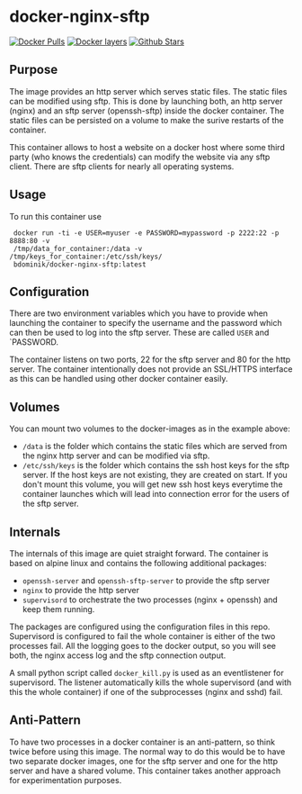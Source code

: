 docker-nginx-sftp
=================
[![Docker Pulls](https://img.shields.io/docker/pulls/bdominik/docker-nginx-sftp.svg)](https://hub.docker.com/r/bdominik/docker-nginx-sftp/) [![Docker layers](https://images.microbadger.com/badges/image/bdominik/docker-nginx-sftp.svg)](https://microbadger.com/images/bdominik/docker-nginx-sftp) [![Github Stars](https://img.shields.io/github/stars/bdominik/docker-nginx-sftp.svg?label=github%20%E2%98%85)](https://github.com/bdominik/docker-nginx-sftp/)

Purpose
-------
The image provides an http server which serves static files. The static files
can be modified using sftp. This is done by launching both, an http server
(nginx) and an sftp server (openssh-sftp) inside the docker container. The
static files can be persisted on a volume to make the surive restarts of the
container.

This container allows to host a website on a docker host where some third party
(who knows the credentials) can modify the website via any sftp client. There
are sftp clients for nearly all operating systems.

Usage
-----
To run this container use

     docker run -ti -e USER=myuser -e PASSWORD=mypassword -p 2222:22 -p 8888:80 -v
     /tmp/data_for_container:/data -v /tmp/keys_for_container:/etc/ssh/keys/
     bdominik/docker-nginx-sftp:latest

Configuration
-------------
There are two environment variables which you have to provide when launching the
container to specify the username and the password which can then be used to log
into the sftp server. These are called `USER` and `PASSWORD.

The container listens on two ports, 22 for the sftp server and 80 for the http
server. The container intentionally does not provide an SSL/HTTPS interface as
this can be handled using other docker container easily.

Volumes
-------
You can mount two volumes to the docker-images as in the example above:

  * `/data` is the folder which contains the static files which are served from
    the nginx http server and can be modified via sftp.
  * `/etc/ssh/keys` is the folder which contains the ssh host keys for the sftp
    server. If the host keys are not existing, they are created on start. If you
    don't mount this volume, you will get new ssh host keys everytime the
    container launches which will lead into connection error for the users of
    the sftp server.

Internals
---------
The internals of this image are quiet straight forward. The container is based
on alpine linux and contains the following additional packages:
  * `openssh-server` and `openssh-sftp-server` to provide the sftp server
  * `nginx` to provide the http server
  * `supervisord` to orchestrate the two processes (nginx + openssh) and keep
    them running.

The packages are configured using the configuration files in this repo.
Supervisord is configured to fail the whole container is either of the two
processes fail. All the logging goes to the docker output, so you will see both,
the nginx access log and the sftp connection output.

A small python script called `docker_kill.py` is used as an eventlistener for
supervisord. The listener automatically kills the whole supervisord (and with
this the whole container) if one of the subprocesses (nginx and sshd) fail.

Anti-Pattern
------------
To have two processes in a docker container is an anti-pattern, so think twice
before using this image. The normal way to do this would be to have two separate
docker images, one for the sftp server and one for the http server and have a
shared volume. This container takes another approach for experimentation
purposes.

